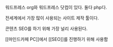 워드프레스 org와 워드프레스 닷컴이 있다.
둘다 php다.

전세계에서 가장 많이 사용되는 사이트 제작 툴이다.

콘텐츠 SEO를 하기 위해 가장 널리 사용된다.

[[마인드카페 PC]]에서 [[SEO]]를 진행하기 위해 사용함
